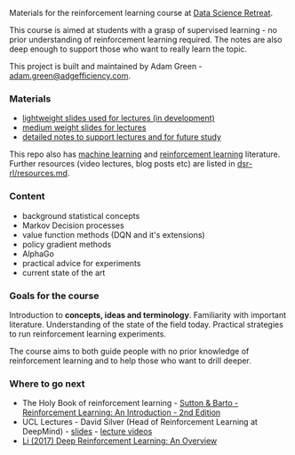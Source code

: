Materials for the reinforcement learning course at [Data Science Retreat](https://www.datascienceretreat.com/).

This course is aimed at students with a grasp of supervised learning - no prior understanding of reinforcement learning required.  The notes are also deep enough to support those who want to really learn the topic.

This project is built and maintained by Adam Green - [adam.green@adgefficiency.com](adam.green@adgefficiency.com).

### Materials

- [lightweight slides used for lectures (in development)](https://github.com/ADGEfficiency/dsr_rl/blob/master/light_slides.pdf)
- [medium weight slides for lectures](https://github.com/ADGEfficiency/dsr_rl/blob/master/medium_slides.pdf)
- [detailed notes to support lectures and for future study](https://github.com/ADGEfficiency/dsr_rl/blob/master/notes/)

This repo also has [machine learning](https://github.com/ADGEfficiency/dsr_rl/tree/master/literature/general_machine_learning) and [reinforcement learning](https://github.com/ADGEfficiency/dsr_rl/tree/master/literature/reinforcement_learning) literature.  Further resources (video lectures, blog posts etc) are listed in [dsr-rl/resources.md](https://github.com/ADGEfficiency/dsr-rl/blob/master/readme.md).

### Content

- background statistical concepts
- Markov Decision processes
- value function methods (DQN and it's extensions)
- policy gradient methods
- AlphaGo
- practical advice for experiments
- current state of the art

### Goals for the course

Introduction to **concepts, ideas and terminology**.  Familiarity with important literature.  Understanding of the state of the field today.  Practical strategies to run reinforcement learning experiments.

The course aims to both guide people with no prior knowledge of reinforcement learning and to help those who want to drill deeper. 

### Where to go next

- The Holy Book of reinforcement learning - [Sutton & Barto - Reinforcement Learning: An Introduction - 2nd Edition](http://people.inf.elte.hu/lorincz/Files/RL_2006/SuttonBook.pdf)
- UCL Lectures - David Silver (Head of Reinforcement Learning at DeepMind) - [slides](https://github.com/ADGEfficiency/dsr_rl/tree/master/literature/silver_lectures) - [lecture videos](https://www.youtube.com/watch?v=2pWv7GOvuf0)
- [Li (2017) Deep Reinforcement Learning: An Overview](https://arxiv.org/pdf/1701.07274.pdf)
